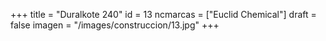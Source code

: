 +++
title = "Duralkote 240"
id = 13
ncmarcas = ["Euclid Chemical"]
draft = false
imagen = "/images/construccion/13.jpg"
+++

<!--more-->